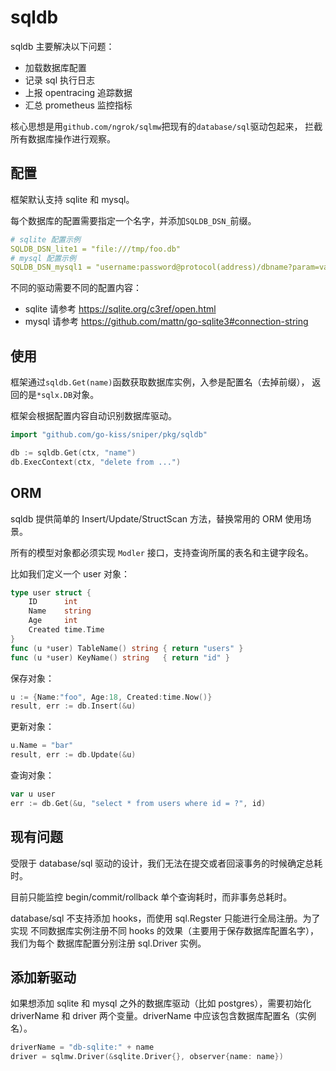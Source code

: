 # sqldb

sqldb 主要解决以下问题：

- 加载数据库配置
- 记录 sql 执行日志
- 上报 opentracing 追踪数据
- 汇总 prometheus 监控指标

核心思想是用`github.com/ngrok/sqlmw`把现有的`database/sql`驱动包起来，
拦截所有数据库操作进行观察。

## 配置

框架默认支持 sqlite 和 mysql。

每个数据库的配置需要指定一个名字，并添加`SQLDB_DSN_`前缀。

```yaml
# sqlite 配置示例
SQLDB_DSN_lite1 = "file:///tmp/foo.db"
# mysql 配置示例
SQLDB_DSN_mysql1 = "username:password@protocol(address)/dbname?param=value"
```

不同的驱动需要不同的配置内容：

- sqlite 请参考 <https://sqlite.org/c3ref/open.html>
- mysql 请参考 <https://github.com/mattn/go-sqlite3#connection-string>

## 使用

框架通过`sqldb.Get(name)`函数获取数据库实例，入参是配置名（去掉前缀），
返回的是`*sqlx.DB`对象。

框架会根据配置内容自动识别数据库驱动。

```go
import "github.com/go-kiss/sniper/pkg/sqldb"

db := sqldb.Get(ctx, "name")
db.ExecContext(ctx, "delete from ...")
```

## ORM

sqldb 提供简单的 Insert/Update/StructScan 方法，替换常用的 ORM 使用场景。

所有的模型对象都必须实现 `Modler` 接口，支持查询所属的表名和主键字段名。

比如我们定义一个 user 对象：

```go
type user struct {
	ID      int
	Name    string
	Age     int
	Created time.Time
}
func (u *user) TableName() string { return "users" }
func (u *user) KeyName() string   { return "id" }
```

保存对象：

```go
u := {Name:"foo", Age:18, Created:time.Now()}
result, err := db.Insert(&u)
```

更新对象：

```go
u.Name = "bar"
result, err := db.Update(&u)
```

查询对象：

```go
var u user
err := db.Get(&u, "select * from users where id = ?", id)
```

## 现有问题

受限于 database/sql 驱动的设计，我们无法在提交或者回滚事务的时候确定总耗时。

目前只能监控 begin/commit/rollback 单个查询耗时，而非事务总耗时。

database/sql 不支持添加 hooks，而使用 sql.Regster 只能进行全局注册。为了实现
不同数据库实例注册不同 hooks 的效果（主要用于保存数据库配置名字），我们为每个
数据库配置分别注册 sql.Driver 实例。


## 添加新驱动

如果想添加 sqlite 和 mysql 之外的数据库驱动（比如 postgres），需要初始化
driverName 和 driver 两个变量。driverName 中应该包含数据库配置名（实例名）。

```go
driverName = "db-sqlite:" + name
driver = sqlmw.Driver(&sqlite.Driver{}, observer{name: name})
```
